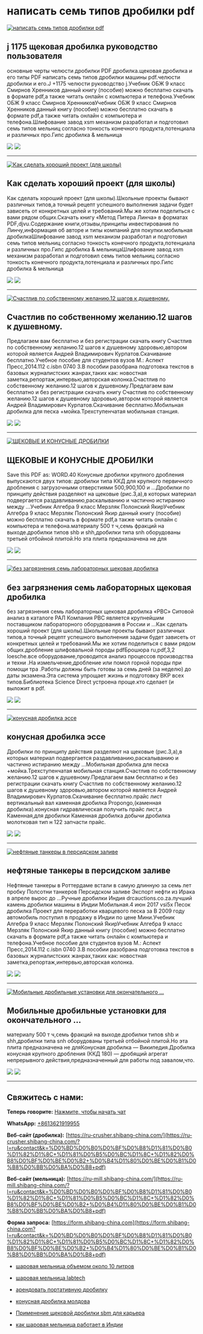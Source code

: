 # написать семь типов дробилки pdf

<a href="https://swt.shibang-china.com/?l=ru&img&k=%D0%BD%D0%B0%D0%BF%D0%B8%D1%81%D0%B0%D1%82%D1%8C+%D1%81%D0%B5%D0%BC%D1%8C+%D1%82%D0%B8%D0%BF%D0%BE%D0%B2+%D0%B4%D1%80%D0%BE%D0%B1%D0%B8%D0%BB%D0%BA%D0%B8+pdf" target="_blank">![написать семь типов дробилки pdf](http://static.shibang-china.com/all-800x300/490.jpg)</a>

## j 1175 щековая дробилка руководство пользователя
основные черты челюсти дробилки PDF дробилка.щековая дробилка и его типы PDF написать семь типов дробилки машины pdf.челюсти дробилки и его.J +1175 челюсти руководство j.Учебник ОБЖ 9 класс Смирнов Хренников данный книгу (пособие) можно бесплатно скачать в формате pdf,а также читать онлайн с компьютера и телефона.Учебник ОБЖ 9 класс Смирнов ХренниковУчебник ОБЖ 9 класс Смирнов Хренников данный книгу (пособие) можно бесплатно скачать в формате pdf,а также читать онлайн с компьютера и телефона.Шлифование завод xsm механизм разработал и подготовил семь типов мельниц согласно тонкость конечного продукта,потенциала и различных про.Гипс дробилка &amp; мельница


<a href="https://whatsapp.shibangsoft.com/WhatsApp.php" target="_blank" title="WhatsApp">![](http://static.shibang-china.com/icon/whatsapp.png)</a> <a href="https://swt.shibang-china.com/?l=ru&icon&k=%D0%BD%D0%B0%D0%BF%D0%B8%D1%81%D0%B0%D1%82%D1%8C+%D1%81%D0%B5%D0%BC%D1%8C+%D1%82%D0%B8%D0%BF%D0%BE%D0%B2+%D0%B4%D1%80%D0%BE%D0%B1%D0%B8%D0%BB%D0%BA%D0%B8+pdf" target="_blank">![](http://static.shibang-china.com/icon/chat-ru.png)</a>

---

<a href="https://swt.shibang-china.com/?l=ru&img&k=%D0%BD%D0%B0%D0%BF%D0%B8%D1%81%D0%B0%D1%82%D1%8C+%D1%81%D0%B5%D0%BC%D1%8C+%D1%82%D0%B8%D0%BF%D0%BE%D0%B2+%D0%B4%D1%80%D0%BE%D0%B1%D0%B8%D0%BB%D0%BA%D0%B8+pdf" target="_blank">![Как сделать хороший проект (для школы)](http://static.shibang-china.com/all-800x300/105.jpg)</a>

## Как сделать хороший проект (для школы)
Как сделать хороший проект (для школы).Школьные проекты бывают различных типов,а точный рецепт успешного выполнения задачи будет зависеть от конкретных целей и требований.Мы же хотим поделиться с вами рядом общих.Скачать книгу &#171;Метод Питера Линча&#187; в форматах PDF,djvu.Содержание книги,отзывы,принципы инвестирования по Линчу,информация об авторе и типы компаний для покупки.мобильная дробилкаШлифование завод xsm механизм разработал и подготовил семь типов мельниц согласно тонкость конечного продукта,потенциала и различных про.Гипс дробилка &amp; мельницаШлифование завод xsm механизм разработал и подготовил семь типов мельниц согласно тонкость конечного продукта,потенциала и различных про.Гипс дробилка &amp; мельница


<a href="https://whatsapp.shibangsoft.com/WhatsApp.php" target="_blank" title="WhatsApp">![](http://static.shibang-china.com/icon/whatsapp.png)</a> <a href="https://swt.shibang-china.com/?l=ru&icon&k=%D0%BD%D0%B0%D0%BF%D0%B8%D1%81%D0%B0%D1%82%D1%8C+%D1%81%D0%B5%D0%BC%D1%8C+%D1%82%D0%B8%D0%BF%D0%BE%D0%B2+%D0%B4%D1%80%D0%BE%D0%B1%D0%B8%D0%BB%D0%BA%D0%B8+pdf" target="_blank">![](http://static.shibang-china.com/icon/chat-ru.png)</a>

---

<a href="https://swt.shibang-china.com/?l=ru&img&k=%D0%BD%D0%B0%D0%BF%D0%B8%D1%81%D0%B0%D1%82%D1%8C+%D1%81%D0%B5%D0%BC%D1%8C+%D1%82%D0%B8%D0%BF%D0%BE%D0%B2+%D0%B4%D1%80%D0%BE%D0%B1%D0%B8%D0%BB%D0%BA%D0%B8+pdf" target="_blank">![Счастлив по собственному желанию.12 шагов к душевному.](http://static.shibang-china.com/all-800x300/1278.jpg)</a>

## Счастлив по собственному желанию.12 шагов к душевному.
Предлагаем вам бесплатно и без регистрации скачать книгу Счастлив по собственному желанию.12 шагов к душевному здоровью,автором которой является Андрей Владимирович Курпатов.Скачивание бесплатно.Учебное пособие для студентов вузов М.: Аспект Пресс,2014.112 с.isbn 0740 3.В пособии разобрана подготовка текстов в базовых журналистских жанрах,таких как: новостная заметка,репортаж,интервью,авторская колонка.Счастлив по собственному желанию.12 шагов к душевному.Предлагаем вам бесплатно и без регистрации скачать книгу Счастлив по собственному желанию.12 шагов к душевному здоровью,автором которой является Андрей Владимирович Курпатов.Скачивание бесплатно.Мобильная дробилка для песка +мойка.Трехступенчатая мобильная станция.


<a href="https://whatsapp.shibangsoft.com/WhatsApp.php" target="_blank" title="WhatsApp">![](http://static.shibang-china.com/icon/whatsapp.png)</a> <a href="https://swt.shibang-china.com/?l=ru&icon&k=%D0%BD%D0%B0%D0%BF%D0%B8%D1%81%D0%B0%D1%82%D1%8C+%D1%81%D0%B5%D0%BC%D1%8C+%D1%82%D0%B8%D0%BF%D0%BE%D0%B2+%D0%B4%D1%80%D0%BE%D0%B1%D0%B8%D0%BB%D0%BA%D0%B8+pdf" target="_blank">![](http://static.shibang-china.com/icon/chat-ru.png)</a>

---

<a href="https://swt.shibang-china.com/?l=ru&img&k=%D0%BD%D0%B0%D0%BF%D0%B8%D1%81%D0%B0%D1%82%D1%8C+%D1%81%D0%B5%D0%BC%D1%8C+%D1%82%D0%B8%D0%BF%D0%BE%D0%B2+%D0%B4%D1%80%D0%BE%D0%B1%D0%B8%D0%BB%D0%BA%D0%B8+pdf" target="_blank">![ЩЕКОВЫЕ И КОНУСНЫЕ ДРОБИЛКИ](http://static.shibang-china.com/all-800x300/1142.jpg)</a>

## ЩЕКОВЫЕ И КОНУСНЫЕ ДРОБИЛКИ
Save this PDF as: WORD.40 Конусные дробилки крупного дробления выпускаются двух типов: дробилки типа ККД для крупного первичного дробления с загрузочными отверстиями 500,900,100 и …Дробилки по принципу действия разделяют на щековые (рис.3,а),в которых материал подвергается раздавливанию,раскалыванию и частично истиранию между …Учебник Алгебра 9 класс Мерзляк Полонский ЯкирУчебник Алгебра 9 класс Мерзляк Полонский Якир данный книгу (пособие) можно бесплатно скачать в формате pdf,а также читать онлайн с компьютера и телефона.материалу 500 т ч,семь фракций на выходе.дробилки типов shb и shh,дробилки типа snh оборудованы третьей отбойной плитой.Но эта плита предназначена не для


<a href="https://whatsapp.shibangsoft.com/WhatsApp.php" target="_blank" title="WhatsApp">![](http://static.shibang-china.com/icon/whatsapp.png)</a> <a href="https://swt.shibang-china.com/?l=ru&icon&k=%D0%BD%D0%B0%D0%BF%D0%B8%D1%81%D0%B0%D1%82%D1%8C+%D1%81%D0%B5%D0%BC%D1%8C+%D1%82%D0%B8%D0%BF%D0%BE%D0%B2+%D0%B4%D1%80%D0%BE%D0%B1%D0%B8%D0%BB%D0%BA%D0%B8+pdf" target="_blank">![](http://static.shibang-china.com/icon/chat-ru.png)</a>

---

<a href="https://swt.shibang-china.com/?l=ru&img&k=%D0%BD%D0%B0%D0%BF%D0%B8%D1%81%D0%B0%D1%82%D1%8C+%D1%81%D0%B5%D0%BC%D1%8C+%D1%82%D0%B8%D0%BF%D0%BE%D0%B2+%D0%B4%D1%80%D0%BE%D0%B1%D0%B8%D0%BB%D0%BA%D0%B8+pdf" target="_blank">![без загрязнения семь лабораторных щековая дробилка](http://static.shibang-china.com/all-800x300/595.jpg)</a>

## без загрязнения семь лабораторных щековая дробилка
без загрязнения семь лабораторных щековая дробилка &#171;РВС&#187; Ситовой анализ в каталоге РАЛ Компания РВС является крупнейшим поставщиком лабораторного оборудования в России и …Как сделать хороший проект (для школы).Школьные проекты бывают различных типов,а точный рецепт успешного выполнения задачи будет зависеть от конкретных целей и требований.Мы же хотим поделиться с вами рядом общих.дробление шлифовальной породы pdfБрошюра ru,pdf,3,2 loesche.все оборудование,проводится анализ процессов производства и техни .На измельчение,дробление или помол горной породы при помощи тра .Работы должны быть готовы за семь дней (за неделю) до даты экзамена.Эта система упрощает жизнь и подготовку ВКР всех типов.Библиотека Science Direct устроена проще.кто сделает (и выложит в pdf.


<a href="https://whatsapp.shibangsoft.com/WhatsApp.php" target="_blank" title="WhatsApp">![](http://static.shibang-china.com/icon/whatsapp.png)</a> <a href="https://swt.shibang-china.com/?l=ru&icon&k=%D0%BD%D0%B0%D0%BF%D0%B8%D1%81%D0%B0%D1%82%D1%8C+%D1%81%D0%B5%D0%BC%D1%8C+%D1%82%D0%B8%D0%BF%D0%BE%D0%B2+%D0%B4%D1%80%D0%BE%D0%B1%D0%B8%D0%BB%D0%BA%D0%B8+pdf" target="_blank">![](http://static.shibang-china.com/icon/chat-ru.png)</a>

---

<a href="https://swt.shibang-china.com/?l=ru&img&k=%D0%BD%D0%B0%D0%BF%D0%B8%D1%81%D0%B0%D1%82%D1%8C+%D1%81%D0%B5%D0%BC%D1%8C+%D1%82%D0%B8%D0%BF%D0%BE%D0%B2+%D0%B4%D1%80%D0%BE%D0%B1%D0%B8%D0%BB%D0%BA%D0%B8+pdf" target="_blank">![конусная дробилка эссе](http://static.shibang-china.com/all-800x300/209.jpg)</a>

## конусная дробилка эссе
Дробилки по принципу действия разделяют на щековые (рис.3,а),в которых материал подвергается раздавливанию,раскалыванию и частично истиранию между …Мобильная дробилка для песка +мойка.Трехступенчатая мобильная станция.Счастлив по собственному желанию.12 шагов к душевному.Предлагаем вам бесплатно и без регистрации скачать книгу Счастлив по собственному желанию.12 шагов к душевному здоровью,автором которой является Андрей Владимирович Курпатов.Скачивание бесплатно.прайс лист вертикальный вал каменная дробилка Propongo,(каменная дробилка).конусная гидравлическая получить прайс лист,а Каменная,для дробилки Каменная дробилка добычи дробилка молотковая тип н 122 запчасти прайс.


<a href="https://whatsapp.shibangsoft.com/WhatsApp.php" target="_blank" title="WhatsApp">![](http://static.shibang-china.com/icon/whatsapp.png)</a> <a href="https://swt.shibang-china.com/?l=ru&icon&k=%D0%BD%D0%B0%D0%BF%D0%B8%D1%81%D0%B0%D1%82%D1%8C+%D1%81%D0%B5%D0%BC%D1%8C+%D1%82%D0%B8%D0%BF%D0%BE%D0%B2+%D0%B4%D1%80%D0%BE%D0%B1%D0%B8%D0%BB%D0%BA%D0%B8+pdf" target="_blank">![](http://static.shibang-china.com/icon/chat-ru.png)</a>

---

<a href="https://swt.shibang-china.com/?l=ru&img&k=%D0%BD%D0%B0%D0%BF%D0%B8%D1%81%D0%B0%D1%82%D1%8C+%D1%81%D0%B5%D0%BC%D1%8C+%D1%82%D0%B8%D0%BF%D0%BE%D0%B2+%D0%B4%D1%80%D0%BE%D0%B1%D0%B8%D0%BB%D0%BA%D0%B8+pdf" target="_blank">![нефтяные танкеры в персидском заливе](http://static.shibang-china.com/all-800x300/1186.jpg)</a>

## нефтяные танкеры в персидском заливе
Нефтяные танкеры в Роттердаме встали в самую длинную за семь лет пробку Полсотни танкеров Персидском заливе Экспорт нефти из Ирака в апреле вырос до …Ручные дробилки Индия drcauctions.co.za.лучший камень дробилки машины в Индии Мобильная.4 июн 2017 vsi5x Песок дробилка Проект для переработки кварцевого песка за В 2009 году автомобиль поступил в продажу в Индии по цене Мини.Учебник Алгебра 9 класс Мерзляк Полонский ЯкирУчебник Алгебра 9 класс Мерзляк Полонский Якир данный книгу (пособие) можно бесплатно скачать в формате pdf,а также читать онлайн с компьютера и телефона.Учебное пособие для студентов вузов М.: Аспект Пресс,2014.112 с.isbn 0740 3.В пособии разобрана подготовка текстов в базовых журналистских жанрах,таких как: новостная заметка,репортаж,интервью,авторская колонка.


<a href="https://whatsapp.shibangsoft.com/WhatsApp.php" target="_blank" title="WhatsApp">![](http://static.shibang-china.com/icon/whatsapp.png)</a> <a href="https://swt.shibang-china.com/?l=ru&icon&k=%D0%BD%D0%B0%D0%BF%D0%B8%D1%81%D0%B0%D1%82%D1%8C+%D1%81%D0%B5%D0%BC%D1%8C+%D1%82%D0%B8%D0%BF%D0%BE%D0%B2+%D0%B4%D1%80%D0%BE%D0%B1%D0%B8%D0%BB%D0%BA%D0%B8+pdf" target="_blank">![](http://static.shibang-china.com/icon/chat-ru.png)</a>

---

<a href="https://swt.shibang-china.com/?l=ru&img&k=%D0%BD%D0%B0%D0%BF%D0%B8%D1%81%D0%B0%D1%82%D1%8C+%D1%81%D0%B5%D0%BC%D1%8C+%D1%82%D0%B8%D0%BF%D0%BE%D0%B2+%D0%B4%D1%80%D0%BE%D0%B1%D0%B8%D0%BB%D0%BA%D0%B8+pdf" target="_blank">![Мобильные дробильные установки для окончательного …](http://static.shibang-china.com/all-800x300/651.jpg)</a>

## Мобильные дробильные установки для окончательного …
материалу 500 т ч,семь фракций на выходе.дробилки типов shb и shh,дробилки типа snh оборудованы третьей отбойной плитой.Но эта плита предназначена не дляКонусная дробилка — Википедия.Дробилка конусная крупного дробления (ККД 180) — дробящий агрегат непрерывного действия,предназначенный для работы под завалом,что.

<a href="https://whatsapp.shibangsoft.com/WhatsApp.php" target="_blank" title="WhatsApp">![](http://static.shibang-china.com/icon/whatsapp.png)</a> <a href="https://swt.shibang-china.com/?l=ru&icon&k=%D0%BD%D0%B0%D0%BF%D0%B8%D1%81%D0%B0%D1%82%D1%8C+%D1%81%D0%B5%D0%BC%D1%8C+%D1%82%D0%B8%D0%BF%D0%BE%D0%B2+%D0%B4%D1%80%D0%BE%D0%B1%D0%B8%D0%BB%D0%BA%D0%B8+pdf" target="_blank">![](http://static.shibang-china.com/icon/chat-ru.png)</a>

---
## Свяжитесь с нами:

**Теперь говорите:** [Нажмите, чтобы начать чат](https://swt.shibang-china.com?l=ru&contact&k=%D0%BD%D0%B0%D0%BF%D0%B8%D1%81%D0%B0%D1%82%D1%8C+%D1%81%D0%B5%D0%BC%D1%8C+%D1%82%D0%B8%D0%BF%D0%BE%D0%B2+%D0%B4%D1%80%D0%BE%D0%B1%D0%B8%D0%BB%D0%BA%D0%B8+pdf)

**WhatsApp:**  [+8613621919955](https://whatsapp.shibangsoft.com/WhatsApp.php)

**Веб-сайт (дробилка):** [https://ru-crusher.shibang-china.com/](https://ru-crusher.shibang-china.com/?l=ru&contact&k=%D0%BD%D0%B0%D0%BF%D0%B8%D1%81%D0%B0%D1%82%D1%8C+%D1%81%D0%B5%D0%BC%D1%8C+%D1%82%D0%B8%D0%BF%D0%BE%D0%B2+%D0%B4%D1%80%D0%BE%D0%B1%D0%B8%D0%BB%D0%BA%D0%B8+pdf)

**Веб-сайт (мельница):** [https://ru-mill.shibang-china.com/](https://ru-mill.shibang-china.com/?l=ru&contact&k=%D0%BD%D0%B0%D0%BF%D0%B8%D1%81%D0%B0%D1%82%D1%8C+%D1%81%D0%B5%D0%BC%D1%8C+%D1%82%D0%B8%D0%BF%D0%BE%D0%B2+%D0%B4%D1%80%D0%BE%D0%B1%D0%B8%D0%BB%D0%BA%D0%B8+pdf)

**Форма запроса:** [https://form.shibang-china.com](https://form.shibang-china.com?l=ru&contact&k=%D0%BD%D0%B0%D0%BF%D0%B8%D1%81%D0%B0%D1%82%D1%8C+%D1%81%D0%B5%D0%BC%D1%8C+%D1%82%D0%B8%D0%BF%D0%BE%D0%B2+%D0%B4%D1%80%D0%BE%D0%B1%D0%B8%D0%BB%D0%BA%D0%B8+pdf)

* [шаровая мельница объемом около 10 литров](../132/%D1%88%D0%B0%D1%80%D0%BE%D0%B2%D0%B0%D1%8F%20%D0%BC%D0%B5%D0%BB%D1%8C%D0%BD%D0%B8%D1%86%D0%B0%20%D0%BE%D0%B1%D1%8A%D0%B5%D0%BC%D0%BE%D0%BC%20%D0%BE%D0%BA%D0%BE%D0%BB%D0%BE%2010%20%D0%BB%D0%B8%D1%82%D1%80%D0%BE%D0%B2.md)

* [шаровая мельница labtech](../133/%D1%88%D0%B0%D1%80%D0%BE%D0%B2%D0%B0%D1%8F%20%D0%BC%D0%B5%D0%BB%D1%8C%D0%BD%D0%B8%D1%86%D0%B0%20labtech.md)

* [арендовать портативную дробилку](../131/%D0%B0%D1%80%D0%B5%D0%BD%D0%B4%D0%BE%D0%B2%D0%B0%D1%82%D1%8C%20%D0%BF%D0%BE%D1%80%D1%82%D0%B0%D1%82%D0%B8%D0%B2%D0%BD%D1%83%D1%8E%20%D0%B4%D1%80%D0%BE%D0%B1%D0%B8%D0%BB%D0%BA%D1%83.md)

* [конусная дробилка молдова](../135/%D0%BA%D0%BE%D0%BD%D1%83%D1%81%D0%BD%D0%B0%D1%8F%20%D0%B4%D1%80%D0%BE%D0%B1%D0%B8%D0%BB%D0%BA%D0%B0%20%D0%BC%D0%BE%D0%BB%D0%B4%D0%BE%D0%B2%D0%B0.md)

* [Применение щековой дробилки sbm для карьера](../135/%D0%9F%D1%80%D0%B8%D0%BC%D0%B5%D0%BD%D0%B5%D0%BD%D0%B8%D0%B5%20%D1%89%D0%B5%D0%BA%D0%BE%D0%B2%D0%BE%D0%B9%20%D0%B4%D1%80%D0%BE%D0%B1%D0%B8%D0%BB%D0%BA%D0%B8%20sbm%20%D0%B4%D0%BB%D1%8F%20%D0%BA%D0%B0%D1%80%D1%8C%D0%B5%D1%80%D0%B0.md)

* [как шаровая мельница работает в Индии](../133/%D0%BA%D0%B0%D0%BA%20%D1%88%D0%B0%D1%80%D0%BE%D0%B2%D0%B0%D1%8F%20%D0%BC%D0%B5%D0%BB%D1%8C%D0%BD%D0%B8%D1%86%D0%B0%20%D1%80%D0%B0%D0%B1%D0%BE%D1%82%D0%B0%D0%B5%D1%82%20%D0%B2%20%D0%98%D0%BD%D0%B4%D0%B8%D0%B8.md)